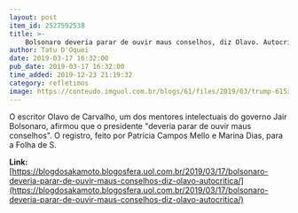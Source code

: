 ```yaml
---
layout: post
item_id: 2527592538
title: >-
    Bolsonaro deveria parar de ouvir maus conselhos, diz Olavo. Autocrítica?
author: Tatu D'Oquei
date: 2019-03-17 16:32:00
pub_date: 2019-03-17 16:32:00
time_added: 2019-12-23 21:19:32
category: refletimos
image: https://conteudo.imguol.com.br/blogs/61/files/2019/03/trump-615x300.jpg
---
```


O escritor Olavo de Carvalho, um dos mentores intelectuais do governo Jair Bolsonaro, afirmou que o presidente "deveria parar de ouvir maus conselhos". O registro, feito por Patrícia Campos Mello e Marina Dias, para a Folha de S.

**Link:** [https://blogdosakamoto.blogosfera.uol.com.br/2019/03/17/bolsonaro-deveria-parar-de-ouvir-maus-conselhos-diz-olavo-autocritica/](https://blogdosakamoto.blogosfera.uol.com.br/2019/03/17/bolsonaro-deveria-parar-de-ouvir-maus-conselhos-diz-olavo-autocritica/)

